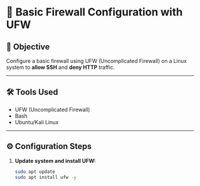 # 🔐 Basic Firewall Configuration with UFW

## 📌 Objective

Configure a basic firewall using UFW (Uncomplicated Firewall) on a Linux system to **allow SSH** and **deny HTTP** traffic.

---

## 🛠 Tools Used

- UFW (Uncomplicated Firewall)
- Bash
- Ubuntu/Kali Linux

---

## ⚙️ Configuration Steps

1. **Update system and install UFW:**
   ```bash
   sudo apt update
   sudo apt install ufw -y

